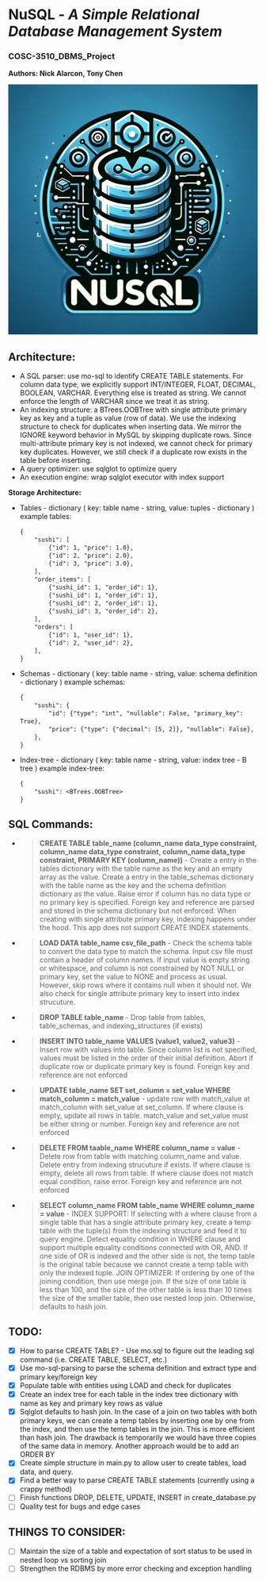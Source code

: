 # **NuSQL** - _A Simple Relational Database Management System_

### COSC-3510_DBMS_Project

**Authors: Nick Alarcon, Tony Chen**

![](nuSQLlogo.png)

## Architecture:

- A SQL parser: use mo-sql to identify CREATE TABLE statements. For column data type, we explicitly support INT/INTEGER, FLOAT, DECIMAL, BOOLEAN, VARCHAR. Everything else is treated as string. We cannot enforce the length of VARCHAR since we treat it as string.
- An indexing structure: a BTrees.OOBTree with single attribute primary key as key and a tuple as value (row of data). We use the indexing structure to check for duplicates when inserting data. We mirror the IGNORE keyword behavior in MySQL by skipping duplicate rows. Since multi-attribute primary key is not indexed, we cannot check for primary key duplicates. However, we still check if a duplicate row exists in the table before inserting.
- A query optimizer: use sqlglot to optimize query
- An execution engine: wrap sqlglot executor with index support

**Storage Architecture:**

- Tables - dictionary (
  key: table name - string, value: tuples - dictionary
  )
  example tables:
  ```
  {
      "sushi": [
          {"id": 1, "price": 1.0},
          {"id": 2, "price": 2.0},
          {"id": 3, "price": 3.0},
      ],
      "order_items": [
          {"sushi_id": 1, "order_id": 1},
          {"sushi_id": 1, "order_id": 1},
          {"sushi_id": 2, "order_id": 1},
          {"sushi_id": 3, "order_id": 2},
      ],
      "orders": [
          {"id": 1, "user_id": 1},
          {"id": 2, "user_id": 2},
      ],
  }
  ```
- Schemas - dictionary (
  key: table name - string, value: schema definition - dictionary
  )
  example schemas:
  ```
  {
      "sushi": {
          "id": {"type": "int", "nullable": False, "primary_key": True},
          "price": {"type": {"decimal": [5, 2]}, "nullable": False},
      },
  }
  ```
- Index-tree - dictionary (
  key: table name - string, value: index tree - B tree
  )
  example index-tree:
  ```
  {
      "sushi": <BTrees.OOBTree>
  }
  ```

## SQL Commands:

- > **CREATE TABLE table_name (column_name data_type constraint, column_name data_type constraint, column_name data_type constraint, PRIMARY KEY (column_name))** - Create a entry in the tables dictionary with the table name as the key and an empty array as the value. Create a entry in the table_schemas dictionary with the table name as the key and the schema definition dictionary as the value. Raise error if column has no data type or no primary key is specified. Foreign key and reference are parsed and stored in the schema dictionary but not enforced. When creating with single attribute primary key, indexing happens under the hood. This app does not support CREATE INDEX statements.
- > **LOAD DATA table_name csv_file_path** - Check the schema table to convert the data type to match the schema. Input csv file must contain a header of column names. If input value is empty string or whitespace, and column is not constrained by NOT NULL or primary key, set the value to NONE and process as usual. However, skip rows where it contains null when it should not. We also check for single attribute primary key to insert into index strucuture.
- > **DROP TABLE table_name** - Drop table from tables, table_schemas, and indexing_structures (if exists)
- > **INSERT INTO table_name VALUES (value1, value2, value3)** - Insert row with values into table. Since column list is not specified, values must be listed in the order of their initial definition. Abort if duplicate row or duplicate primary key is found. Foreign key and reference are not enforced
- > **UPDATE table_name SET set_column = set_value WHERE match_column = match_value** - update row with match_value at match_column with set_value at set_column. If where clause is empty, update all rows in table. match_value and set_value must be either string or number. Foreign key and reference are not enforced
- > **DELETE FROM taable_name WHERE column_name = value** - Delete row from table with matching column_name and value. Delete entry from indexing strucuture if exists. If where clause is empty, delete all rows from table. If where clause does not match equal condition, raise error. Foreign key and reference are not enforced
- > **SELECT column_name FROM table_name WHERE column_name = value** -
  > INDEX SUPPORT: If selecting with a where clause from a single table that has a single attribute primary key, create a temp table with the tuple(s) from the indexing structure and feed it to query engine. Detect equality condition in WHERE clause and support multiple equality conditions connected with OR, AND. If one side of OR is indexed and the other side is not, the temp table is the original table because we cannot create a temp table with only the indexed tuple.
  > JOIN OPTIMIZER: If ordering by one of the joining condition, then use merge join. If the size of one table is less than 100, and the size of the other table is less than 10 times the size of the smaller table, then use nested loop join. Otherwise, defaults to hash join.

## TODO:

- [x] How to parse CREATE TABLE? - Use mo.sql to figure out the leading sql command (i.e. CREATE TABLE, SELECT, etc.)
- [x] Use mo-sql-parsing to parse the schema definition and extract type and primary key/foreign key
- [x] Populate table with entities using LOAD and check for duplicates
- [x] Create an index tree for each table in the index tree dictionary with name as key and primary key rows as value
- [x] Sqlglot defaults to hash join. In the case of a join on two tables with both primary keys, we can create a temp tables by inserting one by one from the index, and then use the temp tables in the join. This is more efficient than hash join. The drawback is temporarily we would have three copies of the same data in memory. Another approach would be to add an ORDER BY
- [x] Create simple structure in main.py to allow user to create tables, load data, and query.
- [x] Find a better way to parse CREATE TABLE statements (currently using a crappy method)
- [ ] Finish functions DROP, DELETE, UPDATE, INSERT in create_database.py
- [ ] Quality test for bugs and edge cases

## THINGS TO CONSIDER:

- [ ] Maintain the size of a table and expectation of sort status to be used in nested loop vs sorting join
- [ ] Strengthen the RDBMS by more error checking and exception handling
